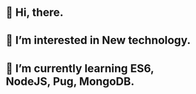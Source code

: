 # 👋 Hi, there.
# 👀 I’m interested in New technology.
# 🌱 I’m currently learning ES6, NodeJS, Pug, MongoDB.

<!---
GitHubGW/GitHubGW is a ✨ special ✨ repository because its `README.md` (this file) appears on your GitHub profile.
You can click the Preview link to take a look at your changes.
--->
